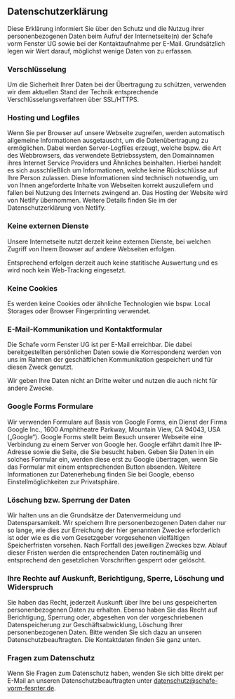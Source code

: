 ## Datenschutzerklärung

Diese Erklärung informiert Sie über den Schutz und die Nutzug ihrer personenbezogenen Daten beim
Aufruf der Internetseite(n) der Schafe vorm Fenster UG sowie bei der Kontaktaufnahme per E-Mail.
Grundsätzlich legen wir Wert darauf, möglichst wenige Daten von zu erfassen.

### Verschlüsselung

Um die Sicherheit Ihrer Daten bei der Übertragung zu schützen, verwenden wir dem aktuellen Stand der
Technik entsprechende Verschlüsselungsverfahren über SSL/HTTPS.

### Hosting und Logfiles

Wenn Sie per Browser auf unsere Webseite zugreifen, werden automatisch allgemeine Informationen
ausgetauscht, um die Datenübertragung zu ermöglichen. Dabei werden Server-Logfiles erzeugt, welche
bspw. die Art des Webbrowsers, das verwendete Betriebssystem, den Domainnamen ihres Internet Service
Providers und Ähnliches beinhalten. Hierbei handelt es sich ausschließlich um Informationen, welche
keine Rückschlüsse auf Ihre Person zulassen. Diese Informationen sind technisch notwendig, um von
Ihnen angeforderte Inhalte von Webseiten korrekt auszuliefern und fallen bei Nutzung des Internets
zwingend an. Das Hosting der Website wird von Netlify übernommen. Weitere Details finden Sie im der
Datenschutzerklärung von Netlify.

### Keine externen Dienste

Unsere Internetseite nutzt derzeit keine externen Dienste, bei welchen Zugriff von Ihrem Browser auf
andere Webseiten erfolgen.

Entsprechend erfolgen derzeit auch keine statitische Auswertung und es wird noch kein Web-Tracking
eingesetzt.

### Keine Cookies

Es werden keine Cookies oder ähnliche Technologien wie bspw. Local Storages oder Browser
Fingerprinting verwendet.

### E-Mail-Kommunikation und Kontaktformular

Die Schafe vorm Fenster UG ist per E-Mail erreichbar. Die dabei bereitgestellten persönlichen Daten
sowie die Korrespondenz werden von uns im Rahmen der geschäftlichen Kommunikation gespeichert und
für diesen Zweck genutzt.

Wir geben Ihre Daten nicht an Dritte weiter und nutzen die auch nicht für andere Zwecke.

### Google Forms Formulare

Wir verwenden Formulare auf Basis von Google Forms, ein Dienst der Firma Google Inc., 1600
Amphitheatre Parkway, Mountain View, CA 94043, USA („Google“). Google Forms stellt beim Besuch
unserer Webseite eine Verbindung zu einem Server von Google her. Google erfährt damit Ihre
IP-Adresse sowie die Seite, die Sie besucht haben. Geben Sie Daten in ein solches Formular ein,
werden diese erst zu Google übertragen, wenn Sie das Formular mit einem entsprechenden Button
absenden. Weitere Informationen zur Datenerhebung finden Sie bei Google, ebenso
Einstellmöglichkeiten zur Privatsphäre.

### Löschung bzw. Sperrung der Daten

Wir halten uns an die Grundsätze der Datenvermeidung und Datensparsamkeit. Wir speichern Ihre
personenbezogenen Daten daher nur so lange, wie dies zur Erreichung der hier genannten Zwecke
erforderlich ist oder wie es die vom Gesetzgeber vorgesehenen vielfältigen Speicherfristen vorsehen.
Nach Fortfall des jeweiligen Zweckes bzw. Ablauf dieser Fristen werden die entsprechenden Daten
routinemäßig und entsprechend den gesetzlichen Vorschriften gesperrt oder gelöscht.

### Ihre Rechte auf Auskunft, Berichtigung, Sperre, Löschung und Widerspruch

Sie haben das Recht, jederzeit Auskunft über Ihre bei uns gespeicherten personenbezogenen Daten zu
erhalten. Ebenso haben Sie das Recht auf Berichtigung, Sperrung oder, abgesehen von der
vorgeschriebenen Datenspeicherung zur Geschäftsabwicklung, Löschung Ihrer personenbezogenen Daten.
Bitte wenden Sie sich dazu an unseren Datenschutzbeauftragten. Die Kontaktdaten finden Sie ganz
unten.

### Fragen zum Datenschutz

Wenn Sie Fragen zum Datenschutz haben, wenden Sie sich bitte direkt per E-Mail an unseren
Datenschutzbeauftragten unter datenschutz@schafe-vorm-fesnter.de.
